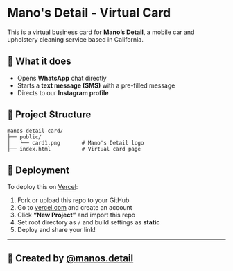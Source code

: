# Mano's Detail - Virtual Card

This is a virtual business card for **Mano’s Detail**, a mobile car and upholstery cleaning service based in California.

## 🔗 What it does

- Opens **WhatsApp** chat directly  
- Starts a **text message (SMS)** with a pre-filled message  
- Directs to our **Instagram profile**  

## 📂 Project Structure

```
manos-detail-card/
├── public/
│   └── card1.png       # Mano's Detail logo
├── index.html          # Virtual card page
```

## 🚀 Deployment

To deploy this on [Vercel](https://vercel.com):

1. Fork or upload this repo to your GitHub
2. Go to [vercel.com](https://vercel.com) and create an account
3. Click **“New Project”** and import this repo
4. Set root directory as `/` and build settings as **static**
5. Deploy and share your link!

---

## 🧼 Created by [@manos.detail](https://instagram.com/manos.detail)
